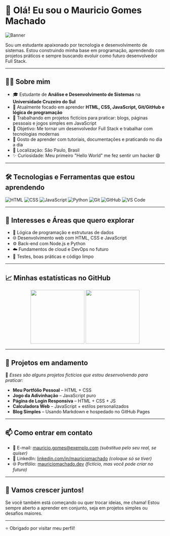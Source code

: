 # 👋 Olá! Eu sou o Mauricio Gomes Machado

![Banner](https://via.placeholder.com/1000x200.png?text=Bem-vindo+ao+meu+GitHub!)

Sou um estudante apaixonado por tecnologia e desenvolvimento de sistemas. Estou construindo minha base em programação, aprendendo com projetos práticos e sempre buscando evoluir como futuro desenvolvedor Full Stack.

---

## 🧑‍🎓 Sobre mim

- 🎓 Estudante de **Análise e Desenvolvimento de Sistemas** na **Universidade Cruzeiro do Sul**
- 🌱 Atualmente focado em aprender **HTML, CSS, JavaScript, Git/GitHub e lógica de programação**
- 🔭 Trabalhando em projetos fictícios para praticar: blogs, páginas pessoais e jogos simples em JavaScript
- 🎯 Objetivo: Me tornar um desenvolvedor Full Stack e trabalhar com tecnologias modernas
- 💬 Gosto de aprender com tutoriais, documentações e praticando no dia a dia
- 📍 Localização: São Paulo, Brasil
- ✨ Curiosidade: Meu primeiro "Hello World" me fez sentir um hacker 😄

---

## 🛠️ Tecnologias e Ferramentas que estou aprendendo

![HTML](https://img.shields.io/badge/-HTML5-E34F26?style=flat-square&logo=html5&logoColor=ffffff)
![CSS](https://img.shields.io/badge/-CSS3-1572B6?style=flat-square&logo=css3)
![JavaScript](https://img.shields.io/badge/-JavaScript-F7DF1E?style=flat-square&logo=javascript&logoColor=000)
![Python](https://img.shields.io/badge/-Python-3776AB?style=flat-square&logo=python&logoColor=ffffff)
![Git](https://img.shields.io/badge/-Git-F05032?style=flat-square&logo=git&logoColor=ffffff)
![GitHub](https://img.shields.io/badge/-GitHub-181717?style=flat-square&logo=github)
![VS Code](https://img.shields.io/badge/-VS%20Code-007ACC?style=flat-square&logo=visual-studio-code)

---

## 📌 Interesses e Áreas que quero explorar

- 🧠 Lógica de programação e estruturas de dados
- 🌐 Desenvolvimento web com HTML, CSS e JavaScript
- ⚙️ Back-end com Node.js e Python
- ☁️ Fundamentos de cloud e DevOps no futuro
- 🧪 Testes, boas práticas e código limpo

---

## 📈 Minhas estatísticas no GitHub

<div align="center">
  <img height="170em" src="https://github-readme-stats.vercel.app/api?username=mauriciomachado&show_icons=true&theme=dracula&hide_border=true" />
  <img height="170em" src="https://github-readme-stats.vercel.app/api/top-langs/?username=mauriciomachado&layout=compact&theme=dracula&hide_border=true" />
</div>

---

## 🧰 Projetos em andamento

🔨 *Esses são alguns projetos fictícios que estou desenvolvendo para praticar:*

- **Meu Portfólio Pessoal** – HTML + CSS  
- **Jogo da Adivinhação** – JavaScript puro  
- **Página de Login Responsiva** – HTML + CSS + JS  
- **Calculadora Web** – JavaScript + estilos personalizados  
- **Blog Simples** – Usando Markdown e hospedado no GitHub Pages

---

## 📫 Como entrar em contato

- 📧 E-mail: mauricio.gomes@exemplo.com *(substitua pelo seu real, se quiser)*  
- 💼 LinkedIn: [linkedin.com/in/mauriciomachado](https://linkedin.com/in/mauriciomachado) *(coloque só se tiver)*  
- 🌐 Portfólio: [mauriciomachado.dev](https://mauriciomachado.dev) *(fictício, mas você pode criar no futuro)*

---

## 🤝 Vamos crescer juntos!

Se você também está começando ou quer trocar ideias, me chama! Estou sempre aberto a aprender em conjunto, seja em projetos simples ou desafios maiores.

---

⭐ Obrigado por visitar meu perfil!
